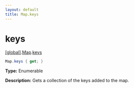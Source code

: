 ```yaml
---
layout: default
title: Map.keys
---
```


# keys

[\[global\]]({{site.baseurl}}/docs/).[Map]({{site.baseurl}}/docs/Map/).[keys]({{site.baseurl}}/docs/Map/keys/)

```cs
Map.keys { get; }
```

**Type:** Enumerable

**Description:** Gets a collection of the keys added to the map.
